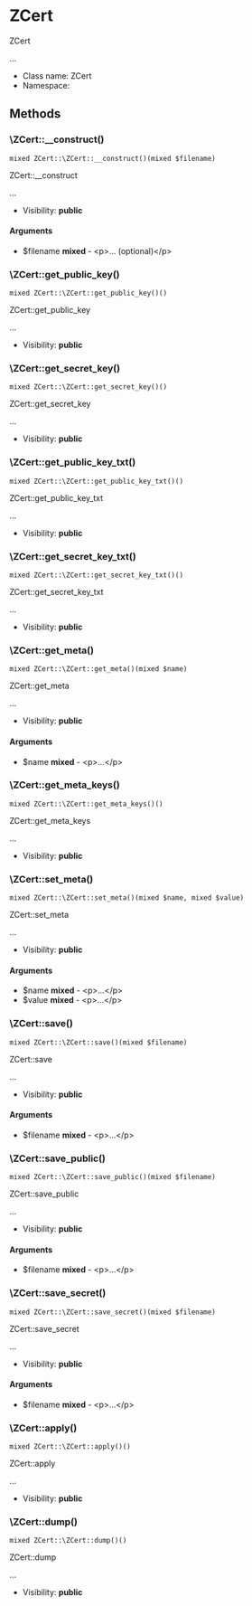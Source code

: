 ZCert
===============

ZCert

...


* Class name: ZCert
* Namespace: 







Methods
-------


### \ZCert::__construct()

```
mixed ZCert::\ZCert::__construct()(mixed $filename)
```

ZCert::__construct

...

* Visibility: **public**

#### Arguments

* $filename **mixed** - &lt;p&gt;... (optional)&lt;/p&gt;



### \ZCert::get_public_key()

```
mixed ZCert::\ZCert::get_public_key()()
```

ZCert::get_public_key

...

* Visibility: **public**



### \ZCert::get_secret_key()

```
mixed ZCert::\ZCert::get_secret_key()()
```

ZCert::get_secret_key

...

* Visibility: **public**



### \ZCert::get_public_key_txt()

```
mixed ZCert::\ZCert::get_public_key_txt()()
```

ZCert::get_public_key_txt

...

* Visibility: **public**



### \ZCert::get_secret_key_txt()

```
mixed ZCert::\ZCert::get_secret_key_txt()()
```

ZCert::get_secret_key_txt

...

* Visibility: **public**



### \ZCert::get_meta()

```
mixed ZCert::\ZCert::get_meta()(mixed $name)
```

ZCert::get_meta

...

* Visibility: **public**

#### Arguments

* $name **mixed** - &lt;p&gt;...&lt;/p&gt;



### \ZCert::get_meta_keys()

```
mixed ZCert::\ZCert::get_meta_keys()()
```

ZCert::get_meta_keys

...

* Visibility: **public**



### \ZCert::set_meta()

```
mixed ZCert::\ZCert::set_meta()(mixed $name, mixed $value)
```

ZCert::set_meta

...

* Visibility: **public**

#### Arguments

* $name **mixed** - &lt;p&gt;...&lt;/p&gt;
* $value **mixed** - &lt;p&gt;...&lt;/p&gt;



### \ZCert::save()

```
mixed ZCert::\ZCert::save()(mixed $filename)
```

ZCert::save

...

* Visibility: **public**

#### Arguments

* $filename **mixed** - &lt;p&gt;...&lt;/p&gt;



### \ZCert::save_public()

```
mixed ZCert::\ZCert::save_public()(mixed $filename)
```

ZCert::save_public

...

* Visibility: **public**

#### Arguments

* $filename **mixed** - &lt;p&gt;...&lt;/p&gt;



### \ZCert::save_secret()

```
mixed ZCert::\ZCert::save_secret()(mixed $filename)
```

ZCert::save_secret

...

* Visibility: **public**

#### Arguments

* $filename **mixed** - &lt;p&gt;...&lt;/p&gt;



### \ZCert::apply()

```
mixed ZCert::\ZCert::apply()()
```

ZCert::apply

...

* Visibility: **public**



### \ZCert::dump()

```
mixed ZCert::\ZCert::dump()()
```

ZCert::dump

...

* Visibility: **public**


